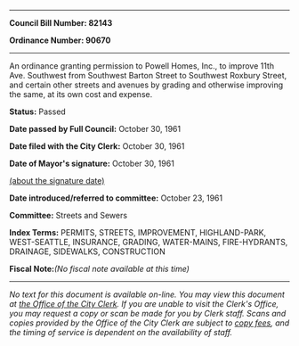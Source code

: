 

********

**Council Bill Number: 82143**
   
**Ordinance Number: 90670**
********

 An ordinance granting permission to Powell Homes, Inc., to improve 11th Ave. Southwest from Southwest Barton Street to Southwest Roxbury Street, and certain other streets and avenues by grading and otherwise improving the same, at its own cost and expense.

**Status:** Passed
   
**Date passed by Full Council:** October 30, 1961
   
**Date filed with the City Clerk:** October 30, 1961
   
**Date of Mayor's signature:** October 30, 1961
   
[(about the signature date)](/~public/approvaldate.htm)
   
   
   
**Date introduced/referred to committee:** October 23, 1961
   
**Committee:** Streets and Sewers
   
   
**Index Terms:** PERMITS, STREETS, IMPROVEMENT, HIGHLAND-PARK, WEST-SEATTLE, INSURANCE, GRADING, WATER-MAINS, FIRE-HYDRANTS, DRAINAGE, SIDEWALKS, CONSTRUCTION

**Fiscal Note:**_(No fiscal note available at this time)_
********

_No text for this document is available on-line. You may view this document at [the Office of the City Clerk](http://www.seattle.gov/leg/clerk/contactUs.htm). If you are unable to visit the Clerk's Office, you may request a copy or scan be made for you by Clerk staff. Scans and copies provided by the Office of the City Clerk are subject to [copy fees](http://clerk.seattle.gov/~public/clerkfees.htm), and the timing of service is dependent on the availability of staff._

